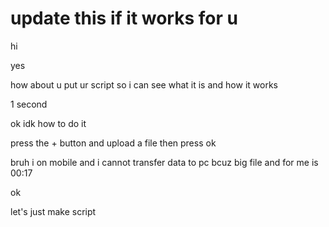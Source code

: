 # update this if it works for u 
hi

yes

how about u put ur script so i can see what it is and how it works


1 second 

ok
idk how to do it 

press the + button and upload a file then press ok

bruh i on mobile and i cannot transfer data to pc bcuz big file and for me is 00:17

 ok

 let's just make script
